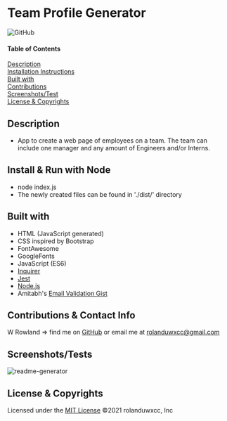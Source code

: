 # Team Profile Generator
![GitHub](https://img.shields.io/badge/License-MIT-blue)

#### Table of Contents  
[Description](#description)<br>
[Installation Instructions](#install--run-with-node)<br>
[Built with](#built-with)<br>
[Contributions](#contributions--contact-info)<br>
[Screenshots/Test](#screenshotstests)<br>
[License & Copyrights](#license--copyrights)<br>


## Description
* App to create a web page of employees on a team. The team can include one manager and any amount of Engineers and/or Interns.

## Install & Run with Node
* node index.js
* The newly created files can be found in './dist/' directory

## Built with
* HTML (JavaScript generated)
* CSS inspired by Bootstrap
* FontAwesome
* GoogleFonts
* JavaScript (ES6)
* [Inquirer](https://www.npmjs.com/package/inquirer#examples)
* [Jest](https://jestjs.io/en/)
* [Node.js](https://nodejs.org/en/)
* Amitabh's [Email Validation Gist](https://gist.github.com/Amitabh-K/ae073eea3d5207efaddffde19b1618e8)

## Contributions & Contact Info
W Rowland => find me on [GitHub](https://github.com/rolanduwxcc) or email me at rolanduwxcc@gmail.com
  
## Screenshots/Tests
![readme-generator](assets/img/readmeMd-generator.gif)

## License & Copyrights
Licensed under the [MIT License]('./LICENSE')
©️2021 rolanduwxcc, Inc